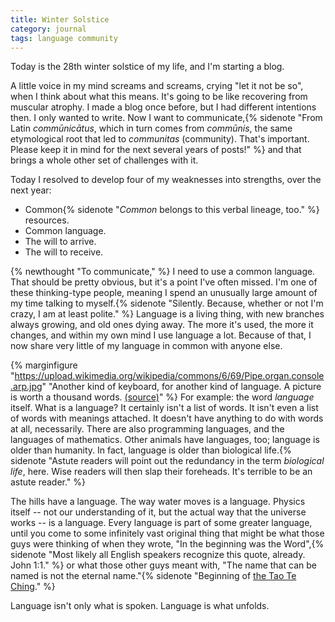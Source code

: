 ```yaml
---
title: Winter Solstice
category: journal
tags: language community
---
```


Today is the 28th winter solstice of my life, and I'm starting a blog.

A little voice in my mind screams and screams, crying "let it not be so", when I think about what this means. It's going to be like recovering from muscular atrophy. I made a blog once before, but I had different intentions then. I only wanted to write. Now I want to communicate,{% sidenote "From Latin *commūnicātus*, which in turn comes from *commūnis*, the same etymological root that led to *communitas* (community). That's important. Please keep it in mind for the next several years of posts!" %} and that brings a whole other set of challenges with it.

Today I resolved to develop four of my weaknesses into strengths, over the next year:
* Common{% sidenote "*Common* belongs to this verbal lineage, too." %} resources.
* Common language.
* The will to arrive.
* The will to receive.

{% newthought "To communicate," %} I need to use a common language. That should be pretty obvious, but it's a point I've often missed. I'm one of these thinking-type people, meaning I spend an unusually large amount of my time talking to myself.{% sidenote "Silently. Because, whether or not I'm crazy, I am at least polite." %} Language is a living thing, with new branches always growing, and old ones dying away. The more it's used, the more it changes, and within my own mind I use language a lot. Because of that, I now share very little of my language in common with anyone else.

{% marginfigure "https://upload.wikimedia.org/wikipedia/commons/6/69/Pipe.organ.console.arp.jpg" "Another kind of keyboard, for another kind of language. A picture is worth a thousand words. [(source)](https://commons.wikimedia.org/wiki/File:Pipe.organ.console.arp.jpg)" %}
For example: the word *language* itself. What is a language? It certainly isn't a list of words. It isn't even a list of words with meanings attached. It doesn't have anything to do with words at all, necessarily. There are also programming languages, and the languages of mathematics. Other animals have languages, too; language is older than humanity. In fact, language is older than biological life.{% sidenote "Astute readers will point out the redundancy in the term *biological life*, here. Wise readers will then slap their foreheads. It's terrible to be an astute reader." %}

The hills have a language. The way water moves is a language. Physics itself -- not our understanding of it, but the actual way that the universe works -- is a language. Every language is part of some greater language, until you come to some infinitely vast original thing that might be what those guys were thinking of when they wrote, "In the beginning was the Word",{% sidenote "Most likely all English speakers recognize this quote, already. John 1:1." %} or what those other guys meant with, "The name that can be named is not the eternal name."{% sidenote "Beginning of [the Tao Te Ching](https://en.wikisource.org/wiki/Translation:Tao_Te_Ching#Chapter_1_.28.E7.AC.AC.E4.B8.80.E7.AB.A0.29)." %}

Language isn't only what is spoken. Language is what unfolds.
